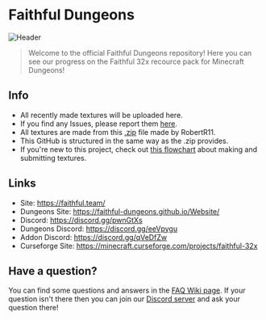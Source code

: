 # Faithful Dungeons
![Header](https://i.imgur.com/Ra0XooI.png)
> Welcome to the official Faithful Dungeons repository! Here you can see our progress on the Faithful 32x recource pack for Minecraft Dungeons!

## Info
- All recently made textures will be uploaded here. 
- If you find any Issues, please report them [here](https://github.com/Faithful-Dungeons/Resource-Pack/issues). 
- All textures are made from this [.zip](https://www.mediafire.com/file/un1bmsda975huwi/Dungeon_Textures.zip/file) file made by RobertR11.
- This GitHub is structured in the same way as the .zip provides.
- If you're new to this project, check out [this flowchart](https://cdn.discordapp.com/attachments/716484045118373979/722080330860986429/Untitled_Diagram.png) about making and submitting textures.

## Links
- Site: https://faithful.team/
- Dungeons Site: https://faithful-dungeons.github.io/Website/
- Discord: https://discord.gg/pwnGtXs
- Dungeons Discord: https://discord.gg/eeVpygu
- Addon Discord: https://discord.gg/qVeDfZw
- Curseforge Site: https://minecraft.curseforge.com/projects/faithful-32x

## Have a question?
You can find some questions and answers in the [FAQ Wiki page](https://github.com/Faithful-Dungeons/Resource-Pack/wiki/FAQ). If your question isn't there then you can join our [Discord server](https://discord.gg/eeVpygu) and ask your question there!
